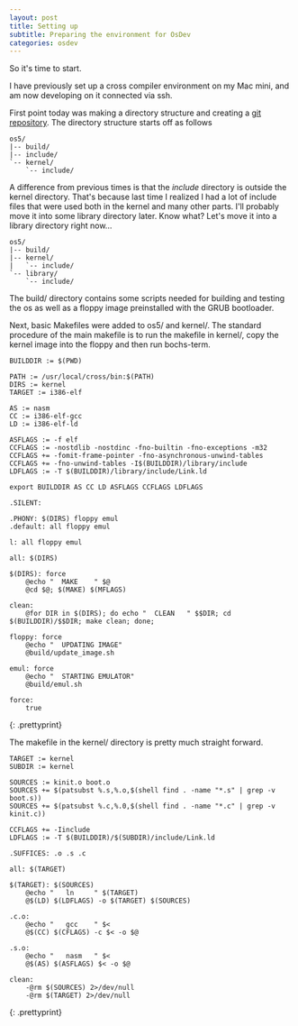 ```yaml
---
layout: post
title: Setting up
subtitle: Preparing the environment for OsDev
categories: osdev
---
```


So it's time to start.

I have previously set up a cross compiler environment on my Mac mini, and am
now developing on it connected via ssh.

First point today was making a directory structure and creating a [git
repository](http://github.com/thomasloven/os5). The directory structure starts
off as follows

	os5/
	|-- build/
	|-- include/
	`-- kernel/
	    `-- include/

A difference from previous times is that the _include_ directory is outside the
kernel directory. That's because last time I realized I had a lot of include
files that were used both in the kernel and many other parts. I'll probably
move it into some library directory later. Know what? Let's move it into
a library directory right now...

	os5/
	|-- build/
	|-- kernel/
	|   `-- include/
	`-- library/
	    `-- include/

The build/ directory contains some scripts needed for building and testing the
os as well as a floppy image preinstalled with the GRUB bootloader.

Next, basic Makefiles were added to os5/ and kernel/. The standard procedure of
the main makefile is to run the makefile in kernel/, copy the kernel image into
the floppy and then run bochs-term.

	
	BUILDDIR := $(PWD)

	PATH := /usr/local/cross/bin:$(PATH)
	DIRS := kernel
	TARGET := i386-elf

	AS := nasm
	CC := i386-elf-gcc
	LD := i386-elf-ld
	
	ASFLAGS := -f elf
	CCFLAGS := -nostdlib -nostdinc -fno-builtin -fno-exceptions -m32
	CCFLAGS += -fomit-frame-pointer -fno-asynchronous-unwind-tables 
	CCFLAGS += -fno-unwind-tables -I$(BUILDDIR)/library/include
	LDFLAGS := -T $(BUILDDIR)/library/include/Link.ld
	
	export BUILDDIR AS CC LD ASFLAGS CCFLAGS LDFLAGS
	
	.SILENT:
	
	.PHONY: $(DIRS) floppy emul
	.default: all floppy emul
	
	l: all floppy emul
	
	all: $(DIRS)
		
	$(DIRS): force
		@echo "  MAKE    " $@
		@cd $@; $(MAKE) $(MFLAGS)
	
	clean:
		@for DIR in $(DIRS); do echo "  CLEAN   " $$DIR; cd $(BUILDDIR)/$$DIR; make clean; done;
	
	floppy: force
		@echo "  UPDATING IMAGE"
		@build/update_image.sh

	emul: force
		@echo "  STARTING EMULATOR"
		@build/emul.sh

	force:
		true
{: .prettyprint}

The makefile in the kernel/ directory is pretty much straight forward.


	TARGET := kernel
	SUBDIR := kernel
	
	SOURCES := kinit.o boot.o
	SOURCES += $(patsubst %.s,%.o,$(shell find . -name "*.s" | grep -v boot.s))
	SOURCES += $(patsubst %.c,%.0,$(shell find . -name "*.c" | grep -v kinit.c))
	
	CCFLAGS += -Iinclude
	LDFLAGS := -T $(BUILDDIR)/$(SUBDIR)/include/Link.ld
	
	.SUFFICES: .o .s .c
	
	all: $(TARGET)
	
	$(TARGET): $(SOURCES)
		@echo "   ln     " $(TARGET)
		@$(LD) $(LDFLAGS) -o $(TARGET) $(SOURCES)
	
	.c.o:
		@echo "   gcc    " $<
		@$(CC) $(CFLAGS) -c $< -o $@
	
	.s.o:
		@echo "   nasm   " $<
		@$(AS) $(ASFLAGS) $< -o $@
	
	clean:
		-@rm $(SOURCES) 2>/dev/null
		-@rm $(TARGET) 2>/dev/null
{: .prettyprint}
